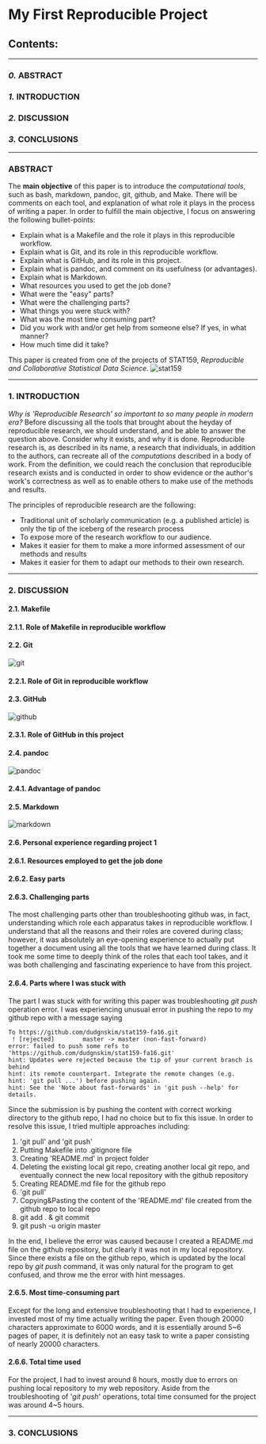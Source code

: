 # __My First Reproducible Project__

## **Contents:**

- - -

### _0._ ABSTRACT

### _1._ INTRODUCTION

### _2._ DISCUSSION

### _3._ CONCLUSIONS

- - -

### **ABSTRACT**
The **main objective** of this paper is to introduce the _computational tools_, such as bash, markdown, pandoc, git, github, and Make. There will be comments on each tool, and explanation of what role it plays in the process of writing a paper. In order to fulfill the main objective, I focus on answering the following bullet-points:

* Explain what is a Makefile and the role it plays in this reproducible workflow.
* Explain what is Git, and its role in this reproducible workflow.
* Explain what is GitHub, and its role in this project.
* Explain what is pandoc, and comment on its usefulness (or advantages).
* Explain what is Markdown.
* What resources you used to get the job done?
* What were the "easy" parts?
* What were the challenging parts?
* What things you were stuck with?
* What was the most time consuming part?
* Did you work with and/or get help from someone else? If yes, in what manner?
* How much time did it take?

This paper is created from one of the projects of STAT159, _Reproducible and Collaborative Statistical Data Science_. ![stat159](../images/stat159-logo.png)


- - -

### **1. INTRODUCTION**

_Why is 'Reproducible Research' so important to so many people in modern era?_ Before discussing all the tools that brought about the heyday of reproducible research, we should understand, and be able to answer the question above. Consider why it exists, and why it is done. Reproducible research is, as described in its name, a research that individuals, in addition to the authors, can recreate all of the *computations* described in a body of work. From the definition, we could reach the conclusion that reproducible research exists and is conducted in order to show evidence or the author's work's correctness as well as to enable others to make use of the methods and results.

The principles of reproducible research  are the following:

* Traditional unit of scholarly communication (e.g. a published article) is only the tip of the iceberg of the research process
* To expose more of the research workflow to our audience.
* Makes it easier for them to make a more informed assessment of our methods and results
* Makes it easier for them to adapt our methods to their own research.



- - -

### **2. DISCUSSION**

#### **2.1. Makefile**


#### **2.1.1. Role of Makefile in reproducible workflow**


#### **2.2. Git**
![git](../images/git-logo.png)

#### **2.2.1. Role of Git in reproducible workflow**


#### **2.3. GitHub**
![github](../images/github-logo.png)

#### **2.3.1. Role of GitHub in this project**


#### **2.4. pandoc**
![pandoc](../images/pandoc-logo.png)

#### **2.4.1. Advantage of pandoc**


#### **2.5. Markdown**
![markdown](../images/markdown-logo.png)

#### **2.6. Personal experience regarding project 1**


#### **2.6.1. Resources employed to get the job done**


#### **2.6.2. Easy parts**


#### **2.6.3. Challenging parts**

The most challenging parts other than troubleshooting github was, in fact, understanding which role each apparatus takes in reproducible workflow. I understand that all the reasons and their roles are covered during class; however, it was absolutely an eye-opening experience to actually put together a document using all the tools that we have learned during class. It took me some time to deeply think of the roles that each tool takes, and it was both challenging and fascinating experience to have from this project.

#### **2.6.4. Parts where I was stuck with**

The part I was stuck with for writing this paper was troubleshooting _git push_ operation error. I was experiencing unusual error in pushing the repo to my github repo with a message saying

	To https://github.com/dudgnskim/stat159-fa16.git
	 ! [rejected]        master -> master (non-fast-forward)
	error: failed to push some refs to 'https://github.com/dudgnskim/stat159-fa16.git'
	hint: Updates were rejected because the tip of your current branch is behind
	hint: its remote counterpart. Integrate the remote changes (e.g.
	hint: 'git pull ...') before pushing again.
	hint: See the 'Note about fast-forwards' in 'git push --help' for details.

Since the submission is by pushing the content with correct working directory to the github repo, I had no choice but to fix this issue. In order to resolve this issue, I tried multiple approaches including:

1. 'git pull' and 'git push'
2. Putting Makefile into .gitignore file
3. Creating 'README.md' in project folder
4. Deleting the existing local git repo, creating another local git repo, and eventually connect the new local repository with the github repository
5. Creating README.md file for the github repo
6. 'git pull'
7. Copying&Pasting the content of the 'README.md' file created from the github repo to local repo
8. git add . & git commit
9. git push -u origin master

In the end, I believe the error was caused because I created a README.md file on the github repository, but clearly it was not in my local repository. Since there exists a file on the github repo, which is updated by the local repo by _git push_ command, it was only natural for the program to get confused, and throw me the error with hint messages.
 

#### **2.6.5. Most time-consuming part**

Except for the long and extensive troubleshooting that I had to experience, I invested most of my time actually writing the paper. Even though 20000 characters approximate to 6000 words, and it is essentially around 5~6 pages of paper, it is definitely not an easy task to write a paper consisting of nearly 20000 characters.

#### **2.6.6. Total time used**

For the project, I had to invest around 8 hours, mostly due to errors on pushing local repository to my web repository. Aside from the troubleshooting of '_git push_' operations, total time consumed for the project was around 4~5 hours.


- - -

### **3. CONCLUSIONS**

